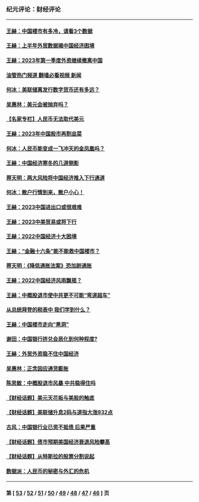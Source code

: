 ### 纪元评论：财经评论
---
#### [王赫：中国楼市有多冷，请看3个数据](../../pages/nsc1026/n14046129.md?09120330) 
#### [王赫：上半年外贸数据揭中国经济困境](../../pages/nsc1026/n14034198.md?09120330) 
#### [王赫：2023年第一季度外资继续撤离中国](../../pages/nsc1026/n13988870.md?09120330) 
#### [油管热门频道 翻墙必看视频 新闻](ok?09120330)
#### [何冰：美联储离发行数字货币还有多远？](../../pages/nsc1026/n13986109.md?09120330) 
#### [吴惠林：美元会被抛弃吗？](../../pages/nsc1026/n13984087.md?09120330) 
#### [【名家专栏】人民币无法取代美元](../../pages/nsc1026/n13974270.md?09120330) 
#### [王赫：2023年中国股市再割韭菜](../../pages/nsc1026/n13965334.md?09120330) 
#### [何冰：人民币能变成一飞冲天的金凤凰吗？](../../pages/nsc1026/n13964999.md?09120330) 
#### [王赫：中国经济寒冬的几道侧影](../../pages/nsc1026/n13932953.md?09120330) 
#### [蒋天明：两大风险将中国经济推入下行通道](../../pages/nsc1026/n13929820.md?09120330) 
#### [何冰：散户行情到来，散户小心！](../../pages/nsc1026/n13928308.md?09120330) 
#### [王赫：2023中国进出口或很艰难](../../pages/nsc1026/n13911515.md?09120330) 
#### [王赫：2023中美贸易或将下行](../../pages/nsc1026/n13899005.md?09120330) 
#### [王赫：2022中国经济十大困境](../../pages/nsc1026/n13883766.md?09120330) 
#### [王赫：“金融十六条”能不能救中国楼市？](../../pages/nsc1026/n13868431.md?09120330) 
#### [蒋天明：《降低通胀法案》恐加剧通胀](../../pages/nsc1026/n13806996.md?09120330) 
#### [王赫：2022中国经济风雨飘摇？](../../pages/nsc1026/n13803207.md?09120330) 
#### [王赫：中概股退市使中共更不可能“弯道超车”](../../pages/nsc1026/n13802858.md?09120330) 
#### [从总统拜登的税表中 我们学到什么？](../../pages/nsc1026/n13773081.md?09120330) 
#### [王赫：中国楼市走向“黑洞”](../../pages/nsc1026/n13770647.md?09120330) 
#### [谢田：中国银行挤兑会恶化到何种程度?](../../pages/nsc1026/n13766965.md?09120330) 
#### [王赫：外贸外资稳不住中国经济](../../pages/nsc1026/n13753933.md?09120330) 
#### [吴惠林：正念因应通货膨胀](../../pages/nsc1026/n13750350.md?09120330) 
#### [陈思敏：中概股退市风暴 中共稳得住吗](../../pages/nsc1026/n13738978.md?09120330) 
#### [【财经话题】美元天花板与美股的触底](../../pages/nsc1026/n13736495.md?09120330) 
#### [【财经话题】美联储升息2码与道指大涨932点](../../pages/nsc1026/n13727377.md?09120330) 
#### [古风：中国银行业已资不抵债 后果严重](../../pages/nsc1026/n13726111.md?09120330) 
#### [【财经话题】债市预期美国经济衰退风险攀高](../../pages/nsc1026/n13698043.md?09120330) 
#### [【财经话题】从特斯拉的股票分割说起](../../pages/nsc1026/n13679733.md?09120330) 
#### [数据派：人民币的秘密与外汇的危机](../../pages/nsc1026/n13667092.md?09120330) 

---
#### 第 [ [53](./53.md?09120330) / [52](./52.md?09120330) / [51](./51.md?09120330) / [50](./50.md?09120330) / [49](./49.md?09120330) / [48](./48.md?09120330) / [47](./47.md?09120330) / [46](./46.md?09120330) ] 页
